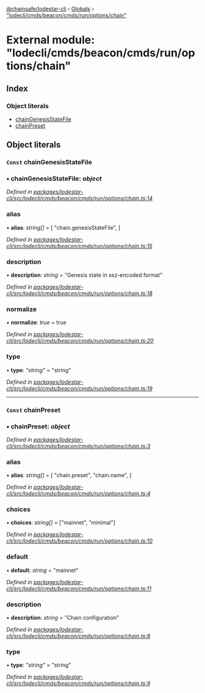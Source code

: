 [@chainsafe/lodestar-cli](../README.md) › [Globals](../globals.md) › ["lodecli/cmds/beacon/cmds/run/options/chain"](_lodecli_cmds_beacon_cmds_run_options_chain_.md)

# External module: "lodecli/cmds/beacon/cmds/run/options/chain"

## Index

### Object literals

* [chainGenesisStateFile](_lodecli_cmds_beacon_cmds_run_options_chain_.md#const-chaingenesisstatefile)
* [chainPreset](_lodecli_cmds_beacon_cmds_run_options_chain_.md#const-chainpreset)

## Object literals

### `Const` chainGenesisStateFile

### ▪ **chainGenesisStateFile**: *object*

*Defined in [packages/lodestar-cli/src/lodecli/cmds/beacon/cmds/run/options/chain.ts:14](https://github.com/ChainSafe/lodestar/blob/e5567ed22/packages/lodestar-cli/src/lodecli/cmds/beacon/cmds/run/options/chain.ts#L14)*

###  alias

• **alias**: *string[]* = [
    "chain.genesisStateFile",
  ]

*Defined in [packages/lodestar-cli/src/lodecli/cmds/beacon/cmds/run/options/chain.ts:15](https://github.com/ChainSafe/lodestar/blob/e5567ed22/packages/lodestar-cli/src/lodecli/cmds/beacon/cmds/run/options/chain.ts#L15)*

###  description

• **description**: *string* = "Genesis state in ssz-encoded format"

*Defined in [packages/lodestar-cli/src/lodecli/cmds/beacon/cmds/run/options/chain.ts:18](https://github.com/ChainSafe/lodestar/blob/e5567ed22/packages/lodestar-cli/src/lodecli/cmds/beacon/cmds/run/options/chain.ts#L18)*

###  normalize

• **normalize**: *true* = true

*Defined in [packages/lodestar-cli/src/lodecli/cmds/beacon/cmds/run/options/chain.ts:20](https://github.com/ChainSafe/lodestar/blob/e5567ed22/packages/lodestar-cli/src/lodecli/cmds/beacon/cmds/run/options/chain.ts#L20)*

###  type

• **type**: *"string"* = "string"

*Defined in [packages/lodestar-cli/src/lodecli/cmds/beacon/cmds/run/options/chain.ts:19](https://github.com/ChainSafe/lodestar/blob/e5567ed22/packages/lodestar-cli/src/lodecli/cmds/beacon/cmds/run/options/chain.ts#L19)*

___

### `Const` chainPreset

### ▪ **chainPreset**: *object*

*Defined in [packages/lodestar-cli/src/lodecli/cmds/beacon/cmds/run/options/chain.ts:3](https://github.com/ChainSafe/lodestar/blob/e5567ed22/packages/lodestar-cli/src/lodecli/cmds/beacon/cmds/run/options/chain.ts#L3)*

###  alias

• **alias**: *string[]* = [
    "chain.preset",
    "chain.name",
  ]

*Defined in [packages/lodestar-cli/src/lodecli/cmds/beacon/cmds/run/options/chain.ts:4](https://github.com/ChainSafe/lodestar/blob/e5567ed22/packages/lodestar-cli/src/lodecli/cmds/beacon/cmds/run/options/chain.ts#L4)*

###  choices

• **choices**: *string[]* = ["mainnet", "minimal"]

*Defined in [packages/lodestar-cli/src/lodecli/cmds/beacon/cmds/run/options/chain.ts:10](https://github.com/ChainSafe/lodestar/blob/e5567ed22/packages/lodestar-cli/src/lodecli/cmds/beacon/cmds/run/options/chain.ts#L10)*

###  default

• **default**: *string* = "mainnet"

*Defined in [packages/lodestar-cli/src/lodecli/cmds/beacon/cmds/run/options/chain.ts:11](https://github.com/ChainSafe/lodestar/blob/e5567ed22/packages/lodestar-cli/src/lodecli/cmds/beacon/cmds/run/options/chain.ts#L11)*

###  description

• **description**: *string* = "Chain configuration"

*Defined in [packages/lodestar-cli/src/lodecli/cmds/beacon/cmds/run/options/chain.ts:8](https://github.com/ChainSafe/lodestar/blob/e5567ed22/packages/lodestar-cli/src/lodecli/cmds/beacon/cmds/run/options/chain.ts#L8)*

###  type

• **type**: *"string"* = "string"

*Defined in [packages/lodestar-cli/src/lodecli/cmds/beacon/cmds/run/options/chain.ts:9](https://github.com/ChainSafe/lodestar/blob/e5567ed22/packages/lodestar-cli/src/lodecli/cmds/beacon/cmds/run/options/chain.ts#L9)*
